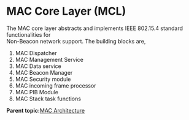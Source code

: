 # MAC Core Layer \(MCL\)

The MAC core layer abstracts and implements IEEE 802.15.4 standard functionalities for<br /> Non-Beacon network support. The building blocks are,

1.  MAC Dispatcher
2.  MAC Management Service
3.  MAC Data service
4.  MAC Beacon Manager
5.  MAC Security module
6.  MAC incoming frame processor
7.  MAC PIB Module
8.  MAC Stack task functions

**Parent topic:**[MAC Architecture](GUID-56A791F2-A330-4D59-82FC-D9C6AFFBEC07.md)

